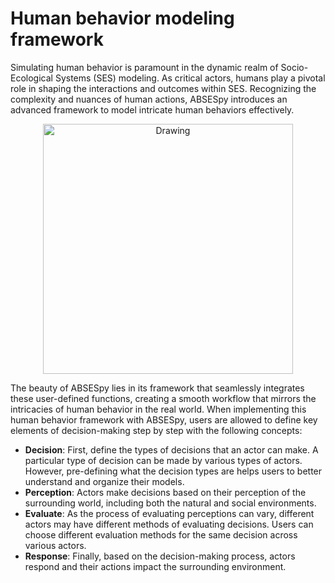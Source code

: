 # Human behavior modeling framework

Simulating human behavior is paramount in the dynamic realm of Socio-Ecological Systems (SES) modeling. As critical actors, humans play a pivotal role in shaping the interactions and outcomes within SES. Recognizing the complexity and nuances of human actions, ABSESpy introduces an advanced framework to model intricate human behaviors effectively.

<div align="center">
	<img src="https://songshgeo-picgo-1302043007.cos.ap-beijing.myqcloud.com/uPic/MoHuB.png" alt="Drawing" style="width: 400px;"/>
</div>

The beauty of ABSESpy lies in its framework that seamlessly integrates these user-defined functions, creating a smooth workflow that mirrors the intricacies of human behavior in the real world. When implementing this human behavior framework with ABSESpy, users are allowed to define key elements of decision-making step by step with the following concepts:

- **Decision**: First, define the types of decisions that an actor can make. A particular type of decision can be made by various types of actors. However, pre-defining what the decision types are helps users to better understand and organize their models.
- **Perception**: Actors make decisions based on their perception of the surrounding world, including both the natural and social environments.
- **Evaluate**: As the process of evaluating perceptions can vary, different actors may have different methods of evaluating decisions. Users can choose different evaluation methods for the same decision across various actors.
- **Response**: Finally, based on the decision-making process, actors respond and their actions impact the surrounding environment.
